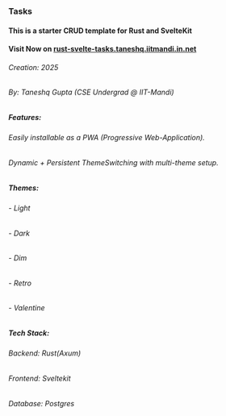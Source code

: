 ### Tasks 
#### This is a starter CRUD template for Rust and SvelteKit
#### Visit Now on [rust-svelte-tasks.taneshq.iitmandi.in.net](https://rust-svelte-tasks.taneshq.iitmandi.in.net)
###### Creation: 2025
###### By: Taneshq Gupta (CSE Undergrad @ IIT-Mandi)

##### Features:
  ###### Easily installable as a PWA (Progressive Web-Application). 
  ###### Dynamic + Persistent ThemeSwitching with multi-theme setup. 

##### Themes:
 ###### - Light
 ###### - Dark
 ###### - Dim
 ###### - Retro
 ###### - Valentine

##### Tech Stack:
  ###### Backend: Rust(Axum)
  ###### Frontend: Sveltekit
  ###### Database: Postgres
